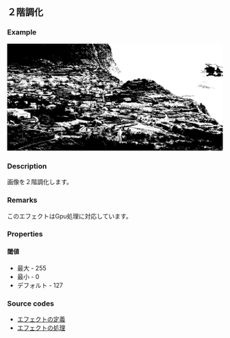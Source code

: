 ## ２階調化

### Example

![](https://github.com/b-editor/BEditor/raw/main/docs/example/binarization.jpg)

### Description

画像を２階調化します。

### Remarks

このエフェクトはGpu処理に対応しています。

### Properties

#### 閾値

* 最大 - 255
* 最小 - 0
* デフォルト - 127

### Source codes

* [エフェクトの定義](https://github.com/b-editor/BEditor/blob/main/src/BEditor.Primitive/Effects/PrimitiveImages/Binarization.cs)
* [エフェクトの処理](https://github.com/b-editor/BEditor/blob/main/src/BEditor.Drawing/PixelOperation/BinarizationOperation.cs)
